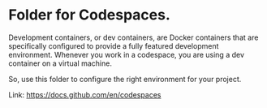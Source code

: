# Folder for Codespaces.

Development containers, or dev containers, are Docker containers that are specifically configured to provide a fully featured development environment. Whenever you work in a codespace, you are using a dev container on a virtual machine.

So, use this folder to configure the right environment for your project.

Link: https://docs.github.com/en/codespaces